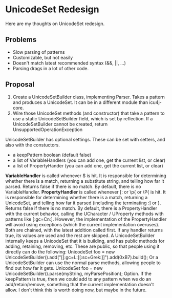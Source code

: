 # UnicodeSet Redesign

Here are my thoughts on UnicodeSet redesign.

## Problems

*   Slow parsing of patterns
*   Customizable, but not easily
*   Doesn't match latest recommended syntax (&&, ||, ...)
*   Parsing drags in a lot of other code.

## Proposal

1.  Create a UnicodeSetBuilder class, implementing Parser. Takes a pattern and
    produces a UnicodeSet. It can be in a different module than icu4j-core.
2.  Wire those UnicodeSet methods (and constructor) that take a pattern to use a
    static UnicodeSetBuilder field, which is set by reflection. If a
    UnicodeSetBuilder cannot be created, return UnsupportedOperationException

UnicodeSetBuilder has optional settings. These can be set with setters, and also
with the constuctors.

*   a keepPattern boolean (default false)
*   a list of VariableHandlers (you can add one, get the current list, or clear)
*   a list of PropertyHander (you can add one, get the current list, or clear)

**VariableHandler** is called whenever $ is hit. It is responsible for
determining whether there is a match, returning a substitute string, and telling
how far it parsed. Returns false if there is no match. By default, there is no
VariableHandler.
**PropertyHandler** is called whenever \[: or \\p{ or \\P{ is hit. It is
responsible for determining whether there is a match, returning a UnicodeSet,
and telling how far it parsed (including the terminating :\] or }. Returns false
if there is no match. By default, there is a PropertyHandler with the current
behavior, calling the UCharacter / UProperty methods with patterns like
\[:gc=Cn:\]. However, the implementation of the PropertyHandler will avoid using
exceptions (which the current implementation overuses).
Both are chained, with the latest addition called first. If any handler returns
true, its values are used and the rest are skipped.
A UnicodeSetBuilder internally keeps a UnicodeSet that it is building, and has
public methods for adding, retaining, removing, etc. These are public, so that
people using it directly can do the following:
UnicodeSet foo = new
UnicodeSetBuilder().add("\[\[:gc=L:\]\[:sc=Grek:\]\]").add(0xB7).build();
Or a UnicodeSetBuilder can use the normal parse methods, allowing people to find
out how far it gets.
UnicodeSet foo = new UnicodeSetBuilder().parse(myString, myParsePosition);
Option. If the keepPattern is true, then we could add to any pattern when we do
an add/retain/remove, something that the current implementation doesn't allow. I
don't think this is worth doing now, but maybe in the future.
